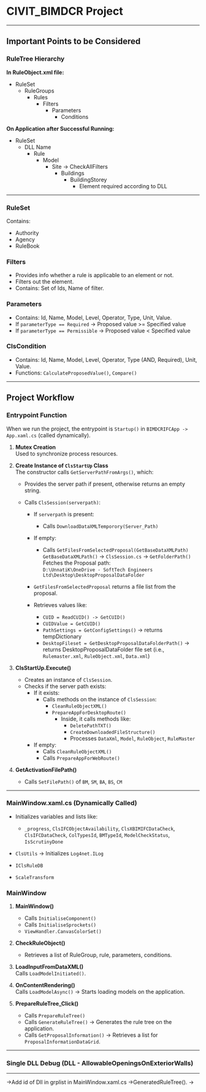 # CIVIT_BIMDCR Project

---

## Important Points to be Considered

### RuleTree Hierarchy

**In RuleObject.xml file:**
- RuleSet
  - RuleGroups
    - Rules
      - Filters
        - Parameters
          - Conditions

**On Application after Successful Running:**
- RuleSet
  - DLL Name
    - Rule
      - Model
        - Site -> CheckAllFilters
          - Buildings
            - BuildingStorey
              - Element required according to DLL

---

### RuleSet

Contains:
- Authority
- Agency
- RuleBook

### Filters

- Provides info whether a rule is applicable to an element or not.
- Filters out the element.
- Contains: Set of Ids, Name of filter.

### Parameters

- Contains: Id, Name, Model, Level, Operator, Type, Unit, Value.
- If `parameterType == Required` → Proposed value >= Specified value  
- If `parameterType == Permissible` → Proposed value < Specified value

### ClsCondition

- Contains: Id, Name, Model, Level, Operator, Type (AND, Required), Unit, Value.
- Functions: `CalculateProposedValue()`, `Compare()`

---

## Project Workflow

### Entrypoint Function

When we run the project, the entrypoint is `Startup()` in `BIMDCRIFCApp -> App.xaml.cs` (called dynamically).

1. **Mutex Creation**  
   Used to synchronize process resources.
   
2. **Create Instance of `ClsStartUp` Class**  
   The constructor calls `GetServerPathFromArgs()`, which:
   - Provides the server path if present, otherwise returns an empty string.
   
   - Calls `ClsSession(serverpath)`:
     - If `serverpath` is present:
       - Calls `DownloadDataXMLTemporory(Server_Path)`
     - If empty:
       - Calls `GetFilesFromSelectedProposal(GetBaseDataXMLPath)`  
         `GetBaseDataXMLPath()` → `ClsSession.cs` → `GetFolderPath()`  
         Fetches the Proposal path:  
         `D:\UnnatiK\OneDrive - SoftTech Engineers Ltd\Desktop\DesktopProposalDataFolder`
         
     - `GetFilesFromSelectedProposal` returns a file list from the proposal.
     - Retrieves values like:
       - `CUID = ReadCUID() -> GetCUID()`
       - `CUIDValue = GetCUID()`
       - `PathSettings = GetConfigSettings()` → returns tempDictionary
       - `DesktopFileset = GetDesktopProposalDataFolderPath()` → returns DesktopProposalDataFolder file set (i.e., `Rulemaster.xml`, `RuleObject.xml`, `Data.xml`)

3. **ClsStartUp.Execute()**
   - Creates an instance of `ClsSession`.
   - Checks if the server path exists:
     - If it exists:
       - Calls methods on the instance of `ClsSession`:
         - `CleanRuleObjectXML()`
         - `PrepareAppForDesktopRoute()`
           - Inside, it calls methods like:
             - `DeletePathTXT()`
             - `CreateDownloadedFileStructure()`
             - Processes `DataXml`, `Model`, `RuleObject`, `RuleMaster`
     - If empty:
       - Calls `CleanRuleObjectXML()`
       - Calls `PrepareAppForWebRoute()`

4. **GetActivationFilePath()**
   - Calls `SetFilePath()` of `BM`, `SM`, `BA`, `BS`, `CM`

---

### MainWindow.xaml.cs (Dynamically Called)

- Initializes variables and lists like:
  - `_progress`, `ClsIFCObjectAvailability`, `ClsXBIMIFCDataCheck`, `ClsIFCDataCheck`, `ColTypesId`, `BMTypeId`, `ModelCheckStatus`, `IsScrutinyDone`
  
- `ClsUtils` → Initializes `Log4net.ILog`
- `IClsRuleDB`
- `ScaleTransform`

### MainWindow

1. **MainWindow()**
   - Calls `InitialiseComponent()`
   - Calls `InitialiseSprockets()`
   - `ViewHandler.CanvasColorSet()`
   
2. **CheckRuleObject()**
   - Retrieves a list of RuleGroup, rule, parameters, conditions.
   
3. **LoadInputFromDataXML()**  
   Calls `LoadModelInitiated()`.
   
4. **OnContentRendering()**  
   Calls `LoadModelAsync()` → Starts loading models on the application.
   
5. **PrepareRuleTree_Click()**
   - Calls `PrepareRuleTree()`
   - Calls `GenerateRuleTree()` → Generates the rule tree on the application.
   - Calls `GetProposalInformation()` → Retrieves a list for `ProposalInformationDataGrid`.

--------------------------------------------------------------------------------
### Single DLL Debug (DLL - AllowableOpeningsOnExteriorWalls)
------------------------------------------------------------
->Add id of Dll in grplist in MainWindow.xaml.cs ->GeneratedRuleTree().
->
